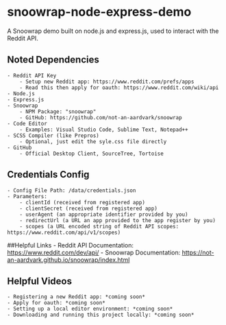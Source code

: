 # snoowrap-node-express-demo
A Snoowrap demo built on node.js and express.js, used to interact with the Reddit API.

## Noted Dependencies
    - Reddit API Key
        - Setup new Reddit app: https://www.reddit.com/prefs/apps
        - Read this then apply for oauth: https://www.reddit.com/wiki/api
    - Node.js
    - Express.js
    - Snoowrap
        - NPM Package: "snoowrap"
        - GitHub: https://github.com/not-an-aardvark/snoowrap
    - Code Editor
        - Examples: Visual Studio Code, Sublime Text, Notepad++
    - SCSS Compiler (like Prepros)
        - Optional, just edit the syle.css file directly
    - GitHub
        - Official Desktop Client, SourceTree, Tortoise

## Credentials Config
    - Config File Path: /data/credentials.json
    - Parameters:
        - clientId (received from registered app)
        - clientSecret (received from registered app)
        - userAgent (an appropriate identifier provided by you)
        - redirectUrl (a URL an app provided to the app register by you)
        - scopes (a URL encoded string of Reddit API scopes: https://www.reddit.com/api/v1/scopes)

##Helpful Links
    - Reddit API Documentation: https://www.reddit.com/dev/api/
    - Snoowrap Documentation: https://not-an-aardvark.github.io/snoowrap/index.html

## Helpful Videos
    - Registering a new Reddit app: *coming soon*
    - Apply for oauth: *coming soon*
    - Setting up a local editor environment: *coming soon*
    - Downloading and running this project locally: *coming soon*